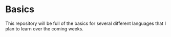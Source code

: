 # Basics
This repository will be full of the basics for several different languages that I plan to learn over the coming weeks.
